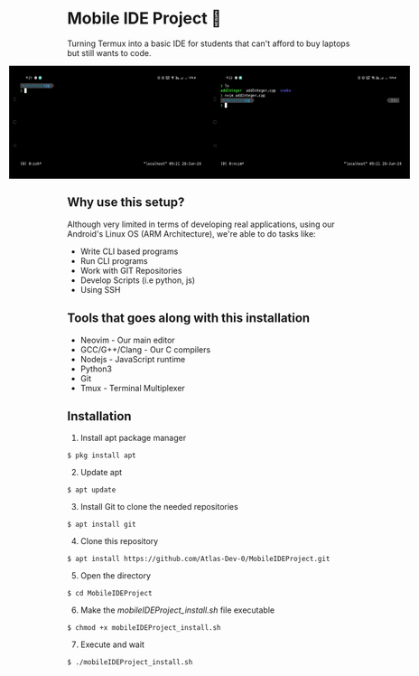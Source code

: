 # Mobile IDE Project 📱
Turning Termux into a basic IDE for students that can't afford to buy laptops but still wants to code.

<div style="display:flex; justify-content:center; align-items:center;">
    <img src="editwithneovim.gif" alt="Edit Codes!" width="400" height="200"/>
    <img src="run_program.gif" alt="Run Programs!" width="400" height="200"/>
</div>

## Why use this setup?
Although very limited in terms of developing real applications, using our Android's Linux OS (ARM Architecture), we're able to do tasks like:

- Write CLI based programs
- Run CLI programs
- Work with GIT Repositories
- Develop Scripts (i.e python, js)
- Using SSH

## Tools that goes along with this installation

- Neovim - Our main editor
- GCC/G++/Clang - Our C compilers
- Nodejs - JavaScript runtime
- Python3 
- Git
- Tmux - Terminal Multiplexer

## Installation 

1. Install apt package manager
```
$ pkg install apt
```

2. Update apt
```
$ apt update 
```

3. Install Git to clone the needed repositories
```
$ apt install git
```

4. Clone this repository
```
$ apt install https://github.com/Atlas-Dev-0/MobileIDEProject.git
```

5. Open the directory
```
$ cd MobileIDEProject 
```

6. Make the *mobileIDEProject_install.sh* file executable
```
$ chmod +x mobileIDEProject_install.sh 
```

7. Execute and wait
```
$ ./mobileIDEProject_install.sh 
```

